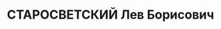 ---
title: СТАРОСВЕТСКИЙ Лев Борисович
description: 'родился в 1893 во Владикавказе - умер в 1937, с 1914 член РСДРП(б)

  Образование

  1911 - \t учёба в Лейпцигском университете

  1929 - 1933\t учёба в Московском высшем техническом училище имени Н. Э. Баумана

  Послужной список

  1917\t вернулся в Россию

  1920 - \t в Екатеринославском городском комитете КП(б) Украины

   - 1929\t ответственный секретарь Курского окружного комитета ВКП(б)

  1933 - 1937\t инженер, начальник цеха Ново-Краматорского завода 

  1937\t главный инженер Воронежского авиационного завода

  1937\t арестован'
---